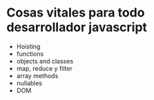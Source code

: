 # Cosas vitales para todo desarrollador javascript

- Hoisting
- functions
- objects and classes
- map, reduce y filter
- array methods
- nullables
- DOM